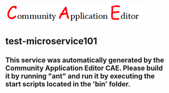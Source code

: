 ![CAE](https://github.com/CAE-Community-Application-Editor/application-test-application101/blob/master/microservice-test-microservice101/img/logo.png)  

test-microservice101
===================


This service was automatically generated by the Community Application Editor CAE. Please build it by running "ant" and run it by executing the start scripts located in the 'bin' folder.
---------------
